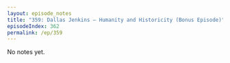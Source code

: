 ```yaml
---
layout: episode_notes
title: "359: Dallas Jenkins — Humanity and Historicity (Bonus Episode)"
episodeIndex: 362
permalink: /ep/359
---
```

No notes yet.
